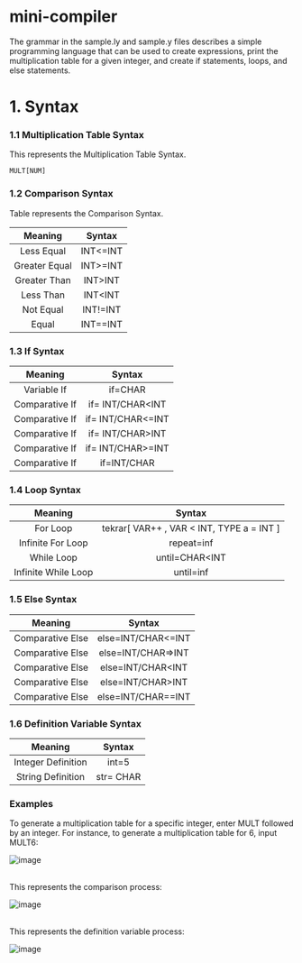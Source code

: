 # mini-compiler
The grammar in the sample.ly and sample.y files describes a simple programming language that can be used to create expressions, print the multiplication table for a given integer, and create if statements, loops, and else statements.
<h1>1. Syntax </h1>
<h3>1.1 Multiplication Table Syntax</h3>
This represents the Multiplication Table Syntax.

`MULT[NUM]`   
<h3>1.2 Comparison Syntax</h3>
Table represents the Comparison Syntax.

| Meaning  | Syntax  |
|:---------:|:---------:|
| Less Equal  | INT<=INT |
| Greater Equal  | INT>=INT  |
| Greater Than |INT>INT |
| Less Than | INT<INT  |
| Not Equal |INT!=INT |
| Equal |INT==INT   |

<h3>1.3 If Syntax</h3>

| Meaning          | Syntax            |
|:----------------:|:-----------------:|
| Variable If      | if=CHAR           |
| Comparative If   | if= INT/CHAR<INT  |
| Comparative If   | if= INT/CHAR<=INT |
| Comparative If   | if= INT/CHAR>INT  |
| Comparative If   | if= INT/CHAR>=INT |
| Comparative If   | if=INT/CHAR       |

<h3>1.4 Loop Syntax</h3>

| Meaning          | Syntax            |
|:----------------:|:-----------------:|
| For Loop  | tekrar[ VAR++ , VAR < INT, TYPE a  = INT ] |        |
|Infinite For Loop  | repeat=inf |
| While Loop  | until=CHAR<INT |
| Infinite While Loop  | until=inf   |

<h3>1.5 Else Syntax</h3>

| Meaning          | Syntax            |
|:----------------:|:-----------------:|
| Comparative Else    | else=INT/CHAR<=INT  |
| Comparative Else   | else=INT/CHAR=>INT  |
| Comparative Else   | else=INT/CHAR<INT  |
| Comparative Else   |else=INT/CHAR>INT  |
| Comparative Else   | else=INT/CHAR==INT  |

<h3>1.6 Definition Variable Syntax</h3>

| Meaning          | Syntax            |
|:----------------:|:-----------------:|
| Integer Definition  | int=5 |
| String Definition   | str= CHAR  |

<h3>Examples</h3>
To generate a multiplication table for a specific integer, enter MULT followed by an integer. For instance, to generate a multiplication table for 6, input MULT6:
<br>

![image](https://github.com/isragosterit/mini-compiler/assets/82115269/02e911eb-a93a-4e4b-8b93-edc7b6f47d74)

<br>
This represents the comparison process:
<br>

![image](https://github.com/isragosterit/mini-compiler/assets/82115269/72b7e279-c2ea-41a4-b574-56e7d3800266)

<br>
This represents the definition variable process:
<br>

![image](https://github.com/isragosterit/mini-compiler/assets/82115269/27d7df0e-04a1-4d6c-80db-334865d59405)

<br>
